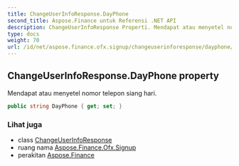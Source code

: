 ```yaml
---
title: ChangeUserInfoResponse.DayPhone
second_title: Aspose.Finance untuk Referensi .NET API
description: ChangeUserInfoResponse Properti. Mendapat atau menyetel nomor telepon siang hari.
type: docs
weight: 70
url: /id/net/aspose.finance.ofx.signup/changeuserinforesponse/dayphone/
---
```

## ChangeUserInfoResponse.DayPhone property

Mendapat atau menyetel nomor telepon siang hari.

```csharp
public string DayPhone { get; set; }
```

### Lihat juga

* class [ChangeUserInfoResponse](../)
* ruang nama [Aspose.Finance.Ofx.Signup](../../changeuserinforesponse/)
* perakitan [Aspose.Finance](../../../)


